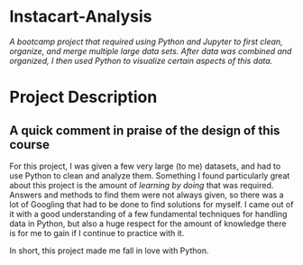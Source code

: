 # Instacart-Analysis
*A bootcamp project that required using Python and Jupyter to first clean, organize, and merge multiple large data sets. After data was combined and organized, I then used Python to visualize certain aspects of this data.*

# Project Description

## A quick comment in praise of the design of this course
For this project, I was given a few very large (to me) datasets, and had to use Python to clean and analyze them. Something I found particularly great about this project is the amount of *learning by doing* that was required. Answers and methods to find them were not always given, so there was a lot of Googling that had to be done to find solutions for myself. I came out of it with a good understanding of a few fundamental techniques for handling data in Python, but also a huge respect for the amount of knowledge there is for me to gain if I continue to practice with it. 

In short, this project made me fall in love with Python.


